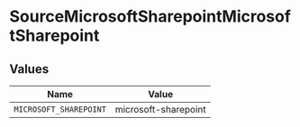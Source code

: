 # SourceMicrosoftSharepointMicrosoftSharepoint


## Values

| Name                   | Value                  |
| ---------------------- | ---------------------- |
| `MICROSOFT_SHAREPOINT` | microsoft-sharepoint   |